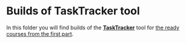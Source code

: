 # Builds of TaskTracker tool

In this folder you will find builds of the [**TaskTracker**](https://github.com/JetBrains-Research/tasktracker-3) tool 
for [the ready courses from the first part](./../../Part1-Creating-In-IDE-Course/Ready-Courses).

